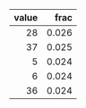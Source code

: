 |   value |   frac |
|--------:|-------:|
|      28 |  0.026 |
|      37 |  0.025 |
|       5 |  0.024 |
|       6 |  0.024 |
|      36 |  0.024 |